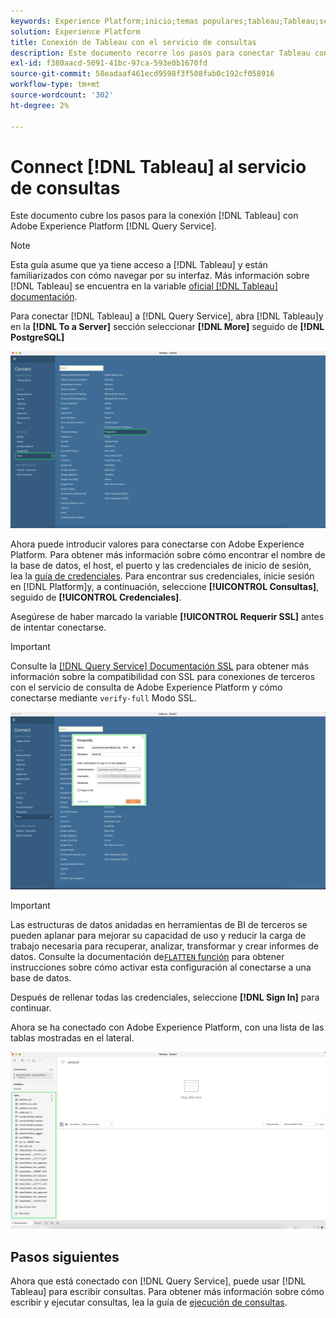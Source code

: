 ```yaml
---
keywords: Experience Platform;inicio;temas populares;tableau;Tableau;servicio de consulta;servicio de consulta;conectar con servicio de consulta;
solution: Experience Platform
title: Conexión de Tableau con el servicio de consultas
description: Este documento recorre los pasos para conectar Tableau con el servicio de consulta de Adobe Experience Platform.
exl-id: f380aacd-5091-41bc-97ca-593e0b1670fd
source-git-commit: 58eadaaf461ecd9598f3f508fab0c192cf058916
workflow-type: tm+mt
source-wordcount: '302'
ht-degree: 2%

---
```


# Connect [!DNL Tableau] al servicio de consultas

Este documento cubre los pasos para la conexión [!DNL Tableau] con Adobe Experience Platform [!DNL Query Service].

>[!NOTE]
>
> Esta guía asume que ya tiene acceso a [!DNL Tableau] y están familiarizados con cómo navegar por su interfaz. Más información sobre [!DNL Tableau] se encuentra en la variable [oficial [!DNL Tableau] documentación](https://help.tableau.com/current/pro/desktop/en-us/default.htm).

Para conectar [!DNL Tableau] a [!DNL Query Service], abra [!DNL Tableau]y en la **[!DNL To a Server]** sección seleccionar **[!DNL More]** seguido de **[!DNL PostgreSQL]**

![La variable [!DNL Tableau] tablero con Más y [!DNL PostgreSQL] resaltado.](../images/clients/tableau/open-connection.png)

Ahora puede introducir valores para conectarse con Adobe Experience Platform. Para obtener más información sobre cómo encontrar el nombre de la base de datos, el host, el puerto y las credenciales de inicio de sesión, lea la [guía de credenciales](../ui/credentials.md). Para encontrar sus credenciales, inicie sesión en [!DNL Platform]y, a continuación, seleccione **[!UICONTROL Consultas]**, seguido de **[!UICONTROL Credenciales]**.

Asegúrese de haber marcado la variable **[!UICONTROL Requerir SSL]** antes de intentar conectarse.

>[!IMPORTANT]
>
>Consulte la [[!DNL Query Service] Documentación SSL](./ssl-modes.md) para obtener más información sobre la compatibilidad con SSL para conexiones de terceros con el servicio de consulta de Adobe Experience Platform y cómo conectarse mediante `verify-full` Modo SSL.

![La variable [!DNL PostgreSQL] diálogo de conexión con detalles de conexión completados.](../images/clients/tableau/sign-in.png)

>[!IMPORTANT]
>
>Las estructuras de datos anidadas en herramientas de BI de terceros se pueden aplanar para mejorar su capacidad de uso y reducir la carga de trabajo necesaria para recuperar, analizar, transformar y crear informes de datos. Consulte la documentación de[`FLATTEN` función](../best-practices/flatten-nested-data.md) para obtener instrucciones sobre cómo activar esta configuración al conectarse a una base de datos.

Después de rellenar todas las credenciales, seleccione **[!DNL Sign In]** para continuar.

Ahora se ha conectado con Adobe Experience Platform, con una lista de las tablas mostradas en el lateral.

![Un nuevo [!DNL Tableau] tablero con tablas de servicio de consulta resaltadas en el panel izquierdo.](../images/clients/tableau/connected.png)

## Pasos siguientes

Ahora que está conectado con [!DNL Query Service], puede usar [!DNL Tableau] para escribir consultas. Para obtener más información sobre cómo escribir y ejecutar consultas, lea la guía de [ejecución de consultas](../best-practices/writing-queries.md).
